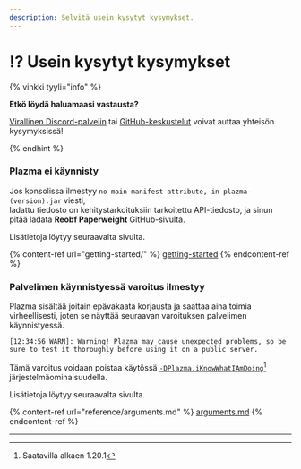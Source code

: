 ```yaml
---
description: Selvitä usein kysytyt kysymykset.
---
```


# ⁉️ Usein kysytyt kysymykset

{% vinkki tyyli="info" %}

**Etkö löydä haluamaasi vastausta?**

[Virallinen Discord-palvelin](https://discord.gg/MmfC52K8A8) tai [GitHub-keskustelut](https://github.com/PlazmaMC/PlazmaBukkit/discussions) voivat auttaa yhteisön kysymyksissä!

{% endhint %}

### Plazma ei käynnisty

Jos konsolissa ilmestyy `no main manifest attribute, in plazma-(version).jar` viesti,\
ladattu tiedosto on kehitystarkoituksiin tarkoitettu API-tiedosto, ja sinun pitää ladata **Reobf Paperweight** GitHub-sivulta.

Lisätietoja löytyy seuraavalta sivulta.

{% content-ref url="getting-started/" %}
[getting-started](getting-started#id-2)
{% endcontent-ref %}

### Palvelimen käynnistyessä varoitus ilmestyy

Plazma sisältää joitain epävakaata korjausta ja saattaa aina toimia virheellisesti, joten se näyttää seuraavan varoituksen palvelimen käynnistyessä.

```log
[12:34:56 WARN]: Warning! Plazma may cause unexpected problems, so be sure to test it thoroughly before using it on a public server.
```

Tämä varoitus voidaan poistaa käytössä [`-DPlazma.iKnowWhatIAmDoing`](#user-content-fn-1)[^1] järjestelmäominaisuudella.

Lisätietoja löytyy seuraavalta sivulta.

{% content-ref url="reference/arguments.md" %}
[arguments.md](reference/arguments.md#plazma.iknowwhatiamdoing)
{% endcontent-ref %}

***

[^1]: Saatavilla alkaen 1.20.1

